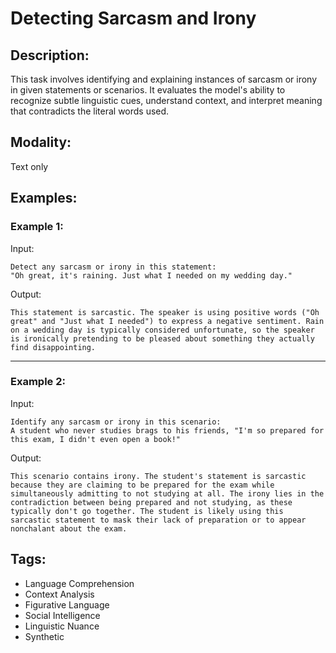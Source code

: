 # Detecting Sarcasm and Irony

## Description:
This task involves identifying and explaining instances of sarcasm or irony in given statements or scenarios. It evaluates the model's ability to recognize subtle linguistic cues, understand context, and interpret meaning that contradicts the literal words used.

## Modality:
Text only

## Examples:

### Example 1:

Input:

```
Detect any sarcasm or irony in this statement:
"Oh great, it's raining. Just what I needed on my wedding day."
```

Output:

```
This statement is sarcastic. The speaker is using positive words ("Oh great" and "Just what I needed") to express a negative sentiment. Rain on a wedding day is typically considered unfortunate, so the speaker is ironically pretending to be pleased about something they actually find disappointing.
```

---

### Example 2:

Input:

```
Identify any sarcasm or irony in this scenario:
A student who never studies brags to his friends, "I'm so prepared for this exam, I didn't even open a book!"
```

Output:

```
This scenario contains irony. The student's statement is sarcastic because they are claiming to be prepared for the exam while simultaneously admitting to not studying at all. The irony lies in the contradiction between being prepared and not studying, as these typically don't go together. The student is likely using this sarcastic statement to mask their lack of preparation or to appear nonchalant about the exam.
```

## Tags:
- Language Comprehension
- Context Analysis
- Figurative Language
- Social Intelligence
- Linguistic Nuance
- Synthetic